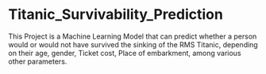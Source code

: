 # Titanic_Survivability_Prediction
This Project is a Machine Learning Model that can predict whether a person would or would not have survived the sinking of the RMS Titanic, depending on their age, gender, Ticket cost, Place of embarkment, among various other parameters.
